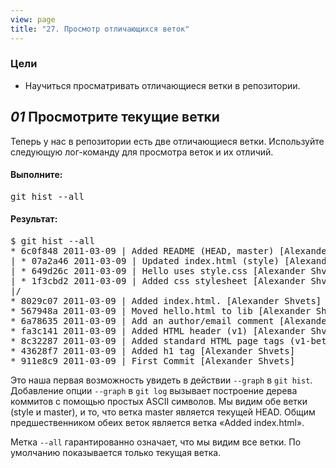 ```yaml
---
view: page
title: "27. Просмотр отличающихся веток"
---
```


<h3>Цели</h3>

<ul><li>Научиться просматривать отличающиеся ветки в репозитории.</li></ul>

<h2><em>01</em> Просмотрите текущие ветки</h2>

<p>Теперь у нас в репозитории есть две отличающиеся ветки. Используйте следующую лог-команду для просмотра веток и их отличий.</p>

<h4 class="h4-pre">Выполните:</h4>

<pre class="instructions">git hist --all</pre>

<h4 class="h4-pre">Результат:</h4>

<pre class="sample">$ git hist --all
* 6c0f848 2011-03-09 | Added README (HEAD, master) [Alexander Shvets]
| * 07a2a46 2011-03-09 | Updated index.html (style) [Alexander Shvets]
| * 649d26c 2011-03-09 | Hello uses style.css [Alexander Shvets]
| * 1f3cbd2 2011-03-09 | Added css stylesheet [Alexander Shvets]
|/
* 8029c07 2011-03-09 | Added index.html. [Alexander Shvets]
* 567948a 2011-03-09 | Moved hello.html to lib [Alexander Shvets]
* 6a78635 2011-03-09 | Add an author/email comment [Alexander Shvets]
* fa3c141 2011-03-09 | Added HTML header (v1) [Alexander Shvets]
* 8c32287 2011-03-09 | Added standard HTML page tags (v1-beta) [Alexander Shvets]
* 43628f7 2011-03-09 | Added h1 tag [Alexander Shvets]
* 911e8c9 2011-03-09 | First Commit [Alexander Shvets]</pre>

<p>Это наша первая возможность увидеть в действии <code>--graph</code> в <code>git hist</code>. Добавление опции <code>--graph</code> в <code>git log</code> вызывает построение дерева коммитов с помощью простых <span class="caps">ASCII</span> символов. Мы видим обе ветки (style и master), и то, что ветка master является текущей <span class="caps">HEAD</span>. Общим предшественником обеих веток является ветка «Added index.html».</p>

<p>Метка <code>--all</code> гарантированно означает, что мы видим все ветки. По умолчанию показывается только текущая ветка.</p>